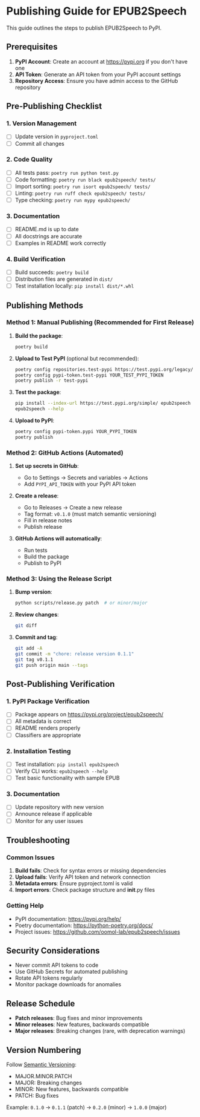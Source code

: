 # Publishing Guide for EPUB2Speech

This guide outlines the steps to publish EPUB2Speech to PyPI.

## Prerequisites

1. **PyPI Account**: Create an account at https://pypi.org if you don't have one
2. **API Token**: Generate an API token from your PyPI account settings
3. **Repository Access**: Ensure you have admin access to the GitHub repository

## Pre-Publishing Checklist

### 1. Version Management
- [ ] Update version in `pyproject.toml`
- [ ] Commit all changes

### 2. Code Quality
- [ ] All tests pass: `poetry run python test.py`
- [ ] Code formatting: `poetry run black epub2speech/ tests/`
- [ ] Import sorting: `poetry run isort epub2speech/ tests/`
- [ ] Linting: `poetry run ruff check epub2speech/ tests/`
- [ ] Type checking: `poetry run mypy epub2speech/`

### 3. Documentation
- [ ] README.md is up to date
- [ ] All docstrings are accurate
- [ ] Examples in README work correctly

### 4. Build Verification
- [ ] Build succeeds: `poetry build`
- [ ] Distribution files are generated in `dist/`
- [ ] Test installation locally: `pip install dist/*.whl`

## Publishing Methods

### Method 1: Manual Publishing (Recommended for First Release)

1. **Build the package**:
   ```bash
   poetry build
   ```

2. **Upload to Test PyPI** (optional but recommended):
   ```bash
   poetry config repositories.test-pypi https://test.pypi.org/legacy/
   poetry config pypi-token.test-pypi YOUR_TEST_PYPI_TOKEN
   poetry publish -r test-pypi
   ```

3. **Test the package**:
   ```bash
   pip install --index-url https://test.pypi.org/simple/ epub2speech
   epub2speech --help
   ```

4. **Upload to PyPI**:
   ```bash
   poetry config pypi-token.pypi YOUR_PYPI_TOKEN
   poetry publish
   ```

### Method 2: GitHub Actions (Automated)

1. **Set up secrets in GitHub**:
   - Go to Settings → Secrets and variables → Actions
   - Add `PYPI_API_TOKEN` with your PyPI API token

2. **Create a release**:
   - Go to Releases → Create a new release
   - Tag format: `v0.1.0` (must match semantic versioning)
   - Fill in release notes
   - Publish release

3. **GitHub Actions will automatically**:
   - Run tests
   - Build the package
   - Publish to PyPI

### Method 3: Using the Release Script

1. **Bump version**:
   ```bash
   python scripts/release.py patch  # or minor/major
   ```

2. **Review changes**:
   ```bash
   git diff
   ```

3. **Commit and tag**:
   ```bash
   git add -A
   git commit -m "chore: release version 0.1.1"
   git tag v0.1.1
   git push origin main --tags
   ```

## Post-Publishing Verification

### 1. PyPI Package Verification
- [ ] Package appears on https://pypi.org/project/epub2speech/
- [ ] All metadata is correct
- [ ] README renders properly
- [ ] Classifiers are appropriate

### 2. Installation Testing
- [ ] Test installation: `pip install epub2speech`
- [ ] Verify CLI works: `epub2speech --help`
- [ ] Test basic functionality with sample EPUB

### 3. Documentation
- [ ] Update repository with new version
- [ ] Announce release if applicable
- [ ] Monitor for any user issues

## Troubleshooting

### Common Issues

1. **Build fails**: Check for syntax errors or missing dependencies
2. **Upload fails**: Verify API token and network connection
3. **Metadata errors**: Ensure pyproject.toml is valid
4. **Import errors**: Check package structure and __init__.py files

### Getting Help

- PyPI documentation: https://pypi.org/help/
- Poetry documentation: https://python-poetry.org/docs/
- Project issues: https://github.com/oomol-lab/epub2speech/issues

## Security Considerations

- Never commit API tokens to code
- Use GitHub Secrets for automated publishing
- Rotate API tokens regularly
- Monitor package downloads for anomalies

## Release Schedule

- **Patch releases**: Bug fixes and minor improvements
- **Minor releases**: New features, backwards compatible
- **Major releases**: Breaking changes (rare, with deprecation warnings)

## Version Numbering

Follow [Semantic Versioning](https://semver.org/):
- MAJOR.MINOR.PATCH
- MAJOR: Breaking changes
- MINOR: New features, backwards compatible
- PATCH: Bug fixes

Example: `0.1.0` → `0.1.1` (patch) → `0.2.0` (minor) → `1.0.0` (major)